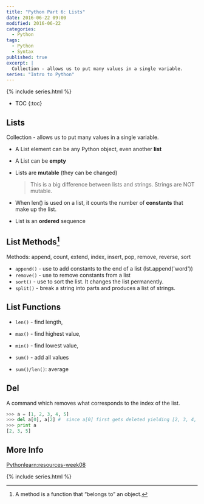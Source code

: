 ```yaml
---
title: "Python Part 6: Lists"
date: 2016-06-22 09:00
modified: 2016-06-22
categories:
  - Python
tags:
  - Python
  - Syntax
published: true
excerpt: |
  Collection - allows us to put many values in a single variable.  
series: "Intro to Python"	
---
```

{% include series.html %}

* TOC
{:toc}

## Lists

Collection - allows us to put many values in a single variable.

* A List element can be any Python object, even another **list**


* A List can be **empty**


* Lists are **mutable** (they can be changed)

  >  This is a big difference between lists and strings.  Strings are NOT mutable.

* When len() is used on a list, it counts the number of **constants** that make up the list.

* List is an **ordered** sequence

## List Methods[^1]

Methods: append, count, extend, index, insert, pop, remove, reverse, sort 

* `append()` - use to add constants to the end of a list  (lst.append('word'))
* `remove()` - use to remove constants from a list  
* `sort()` - use to sort the list. It changes the list permanently.
* `split()` - break a string into parts and produces a list of strings.  

##  List Functions

* `len()` - find length, 


* `max()` - find highest value, 


* `min()` - find lowest value, 


* `sum()` - add all values


* `sum()/len()`: average 

## Del

A command which removes what corresponds to the index of the list.

```python
>>> a = [1, 2, 3, 4, 5]
>>> del a[0], a[2] #  since a[0] first gets deleted yielding [2, 3, 4, 5], then since the 2-element of [2, 3, 4, 5] is 4, 4 gets deleted.
>>> print a
[2, 3, 5]
```

## More Info

[Pythonlearn:resources-week08](https://share.coursera.org/wiki/index.php/Pythonlearn:resources-week08)

[^1]: A method is a function that “belongs to” an object.

{% include series.html %}
